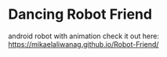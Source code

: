 # Dancing Robot Friend
android robot with animation
check it out here: https://mikaelaliwanag.github.io/Robot-Friend/
